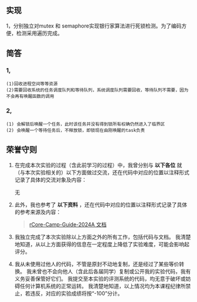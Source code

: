 ## 实现
1，分别独立对mutex 和 semaphore实现银行家算法进行死锁检测。为了编码方便，检测采用遍历完成。
## 简答

### 1,
```
(1)回收进程空间等等资源
(2)需要回收系统的任务调度队列和等待队列，系统调度队列需要回收，等待队列不需要，因为不会再有唤醒函数的调用
```
### 2,
```
(1) 会解锁后唤醒一个任务，此时该任务并没有得到锁所有权确仍然进入了临界区
(2) 会唤醒一个等待任务后，不释放锁，即锁现在由刚唤醒的task负责
```
## 荣誉守则
1. 在完成本次实验的过程（含此前学习的过程）中，我曾分别与 **以下各位** 就（与本次实验相关的）以下方面做过交流，还在代码中对应的位置以注释形式记录了具体的交流对象及内容：
    
    无
    
2. 此外，我也参考了 **以下资料** ，还在代码中对应的位置以注释形式记录了具体的参考来源及内容：
    
    >[rCore-Camp-Guide-2024A 文档](https://learningos.cn/rCore-Camp-Guide-2024A/index.html)
    

3. 我独立完成了本次实验除以上方面之外的所有工作，包括代码与文档。 我清楚地知道，从以上方面获得的信息在一定程度上降低了实验难度，可能会影响起评分。

4. 我从未使用过他人的代码，不管是原封不动地复制，还是经过了某些等价转换。 我未曾也不会向他人（含此后各届同学）复制或公开我的实验代码，我有义务妥善保管好它们。 我提交至本实验的评测系统的代码，均无意于破坏或妨碍任何计算机系统的正常运转。 我清楚地知道，以上情况均为本课程纪律所禁止，若违反，对应的实验成绩将按“-100”分计。